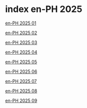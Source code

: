 # index en-PH 2025

<a href="./01">en-PH 2025 01</a>

<a href="./02">en-PH 2025 02</a>

<a href="./03">en-PH 2025 03</a>

<a href="./04">en-PH 2025 04</a>

<a href="./05">en-PH 2025 05</a>

<a href="./06">en-PH 2025 06</a>

<a href="./07">en-PH 2025 07</a>

<a href="./08">en-PH 2025 08</a>

<a href="./09">en-PH 2025 09</a>
